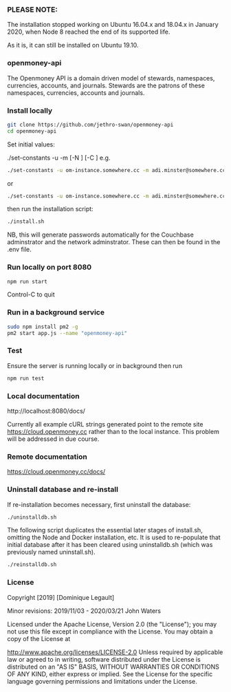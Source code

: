### PLEASE NOTE:  

The installation stopped working on Ubuntu 16.04.x and 18.04.x in January 2020, when Node 8 reached the end of its supported life.

As it is, it can still be installed on Ubuntu 19.10.

### openmoney-api

The Openmoney API is a domain driven model of stewards, namespaces, currencies, accounts, and journals.
Stewards are the patrons of these namespaces, currencies, accounts and journals.

### Install locally

```sh
git clone https://github.com/jethro-swan/openmoney-api
cd openmoney-api
```
Set initial values:

./set-constants -u <API URL> -m <admin email> [-N <root namespace>] [-C <root currency>]
e.g.
```sh
./set-constants -u om-instance.somewhere.cc -m adi.minster@somewhere.cc
```
or
```sh
./set-constants -u om-instance.somewhere.cc -m adi.minster@somewhere.cc -N ca -C hours
```
then run the installation script:
```sh
./install.sh
```
NB, this will generate passwords automatically for the Couchbase  adminstrator and the network adminstrator. These can then be found in the .env file.


### Run locally on port 8080
```sh
npm run start
```
Control-C to quit

### Run in a background service
```sh
sudo npm install pm2 -g
pm2 start app.js --name "openmoney-api"
```

### Test

Ensure the server is running locally or in background then run
```sh
npm run test
```

### Local documentation
http://localhost:8080/docs/

Currently all example cURL strings generated point to the remote site https://cloud.openmoney.cc rather than to the local instance. This problem will be addressed in due course.

### Remote documentation
https://cloud.openmoney.cc/docs/

### Uninstall database and re-install

If re-installation becomes necessary, first uninstall the database:

```sh
./uninstalldb.sh
```

The following script duplicates the essential later stages of install.sh, omitting the Node and Docker installation, etc.
It is used to re-populate that initial database after it has been cleared using uninstalldb.sh (which was previously named uninstall.sh).

```sh
./reinstalldb.sh
```

### License

Copyright [2019] [Dominique Legault]

Minor revisions: 2019/11/03 - 2020/03/21 John Waters

Licensed under the Apache License, Version 2.0 (the "License"); you may not use this file except in compliance with the License. You may obtain a copy of the License at

http://www.apache.org/licenses/LICENSE-2.0
Unless required by applicable law or agreed to in writing, software distributed under the License is distributed on an "AS IS" BASIS, WITHOUT WARRANTIES OR CONDITIONS OF ANY KIND, either express or implied. See the License for the specific language governing permissions and limitations under the License.
